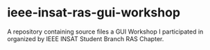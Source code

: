 # ieee-insat-ras-gui-workshop
A repository containing source files a GUI Workshop I participated in organized by IEEE INSAT Student Branch RAS Chapter.
